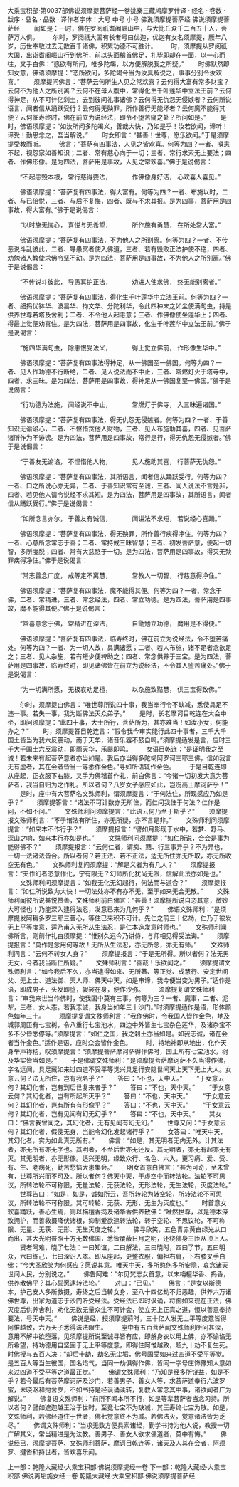 大乘宝积部·第0037部佛说须摩提菩萨经一卷姚秦三藏鸠摩罗什译
· 经名 · 卷数 · 跋序
· 品名 · 品数 · 译作者字体：大号 中号 小号
佛说须摩提菩萨经
佛说须摩提菩萨经
　　闻如是：一时，佛在罗阅祇耆阇崛山中，与大比丘众千二百五十人，菩萨万人俱。
　　尔时，罗阅祇大国有长者号曰优迦，优迦有女名须摩提，厥年八岁，历世奉敬过去无数百千诸佛，积累功德不可胜计。
　　时，须摩提从罗阅祇大国，出诣耆阇崛山行到佛所，前以头面稽首佛足，礼毕即却在一面，以一心而往，叉手白佛：“愿欲有所问，唯多陀竭，以方便解脱我之所疑。”
　　时佛默然即知女意，佛语须摩提：“恣所欲问，多陀竭今当为汝具解说之，事事分别令汝欢喜。”
　　须摩提问佛言：“菩萨云何所生人见之常欢喜？云何得大富有常多财宝？云何不为他人之所别离？云何不在母人腹中，常得化生千叶莲华中立法王前？云何得神足，从不可计亿刹土，去到彼问礼事诸佛？云何得无仇怨无侵嫉者？云何所说语言，闻者信从踊跃受行？云何得无殃罪，所作善行无能坏者？云何魔不能得其便？云何临寿终时，佛在前立为说经法，即令不堕苦痛之处？所问如是。”
　　是时，佛语须摩提：“如汝所问多陀竭义，善哉大快，乃如是乎！汝若欲闻，谛听！谛受！勤思念之，吾当解说。”
　　时女即言：“甚善！世尊，愿乐欲闻。”于是须摩提受教而听。
　　佛言：“菩萨有四事法，人见之皆欢喜。何等为四？一者、嗔恚不起，视怨家如善知识；二者、常有慈心向于一切；三者、常行求索无上要法；四者、作佛形像。是为四法，菩萨用是事故，人见之常欢喜。”佛于是说偈言：

　　“不起恚毁本根， 常行慈得要法，
　　　作佛像身好洁， 心欢喜人喜见。”

　　佛语须摩提：“菩萨复有四事法，得大富有。何等为四？一者、布施以时，二者、与已倍悦，三者、与后不复悔，四者、既与不求其报。是为四事，菩萨用是四事故，得大富有。”佛于是说偈言：

　　“以时施无悔心， 喜悦与无希望，
　　　所作施有勇慧， 在所处常大富。”

　　佛语须摩提：“菩萨复有四事法，不为他人之所别离。何等为四？一者、不传恶说斗乱彼此，二者、导愚冥者使入佛道，三者、若有毁败正法护使不绝，四者、劝勉诸人教使求佛令坚不动。是为四法，菩萨用是四事故，不为他人之所别离。”佛于是说偈言：

　　“不传说斗彼此， 导愚冥护正法，
　　　劝进人使求佛， 终无能别离者。”

　　佛语须摩提：“菩萨复有四事法，得化生千叶莲华中立法王前。何等为四？一者、细捣优钵华、波昙华、拘文华、分陀利华，令此四种末之如尘使满句虫，持是供养世尊若塔及舍利；二者、不令他人起恚意；三者、作佛像使坐莲华上；四者、得最上觉便劝喜住。是为四法，菩萨用是四事故，化生千叶莲华中立法王前。”佛于是说偈言：

　　“施四华满句虫， 除恚恨受法义，
　　　得上觉立佛前， 作形像生华中。”

　　佛语须摩提：“菩萨复有四事法得神足，从一佛国至一佛国。何等为四？一者、见人作功德不行断绝，二者、见人说法而不中止，三者、常燃灯火于塔寺中，四者、求三昧。是为四法，菩萨用是四事故，得神足从一佛国复至一佛国。”佛于是说偈言：

　　“行功德为法施， 闻经说不中止，
　　　常燃灯于佛寺， 入三昧遍诸国。”

　　佛语须摩提：“菩萨复有四事法，得无仇怨无侵嫉者。何等为四？一者、于善知识无谕谄心，二者、不悭惜贪他人财物，三者、见人布施助其喜，四者、见菩萨诸所作为不诽谤。是为四法，菩萨用是四事故，常行是行，得无仇怨无侵嫉者。”佛于是说偈言：

　　“于善友无谕谄， 不悭惜他人物，
　　　见人施助其喜， 行菩萨无仇怨。”

　　佛语须摩提：“菩萨复有四事法，其所语言，闻者信从踊跃受行。何等为四？一者、口之所说心亦无异，二者、于善知识常有至诚，三者、闻人说法不言是非，四者、若见他人请令说经不求其短。是为四法，菩萨用是四事故，其所语言，闻者信从踊跃受行。”佛于是说偈言：

　　“如所念言亦尔， 于善友有诚信，
　　　闻讲法不求短， 若说经心喜踊。”

　　佛语须摩提：“菩萨复有四事法，得无殃罪，所作善行疾得净住。何等为四？一者、心意所念常志于善；二者、常持戒三昧智慧；三者、初发菩萨意，便起一切智，多所度脱；四者、常有大慈愍于一切。是为四法，菩萨用是四事故，得灭无殃罪疾得净住。”佛于是说偈言：

　　“常志善念广度， 戒等定不离慧，
　　　常教人一切智， 行慈意得净住。”

　　佛语须摩提：“菩萨复有四事法，魔不能得其便。何等为四？一者、常念于佛，二者、常精进，三者、常念经法，四者、常立功德。是为四法，菩萨用是四事故，魔不能得其便。”佛于是说偈言：

　　“常喜意念于佛， 常精进在深法，
　　　自勖勉立功德， 魔用是不得便。”

　　佛语须摩提：“菩萨复有四事法，临寿终时，佛在前立为说经法，令不堕苦痛处。何等为四？一者、为一切人故，具满诸愿；二者、若人布施，诸不足者念欲足之；三者、见人杂施，若有短少便裨助之；四者、常念供养于三宝。是为四法，菩萨用是四事故，临寿终时，即见诸佛皆在前立为说经法，不令其人堕苦痛处。”佛于是说偈言：

　　“为一切满所愿， 无极哀劝足檀，
　　　以杂施致黠慧， 供三宝得致佛。”

　　尔时，须摩提白佛言：“唯世尊所说四十事，我当奉行令不缺减，悉使具足不违一事。若失一事，我为断佛法灭众弟子。”
　　是时，长老摩诃目乾连在大会中坐，即问须摩提：“此四十事，大士所行，菩萨所为，甚亦难当！如汝小女，何能办之？”
　　时，须摩提答目乾连言：“假令我今审实能行此四十事者，三千大千国土皆当为我六反震动，雨于天华，诸音乐器不鼓自鸣。”须摩提适发是言，应时三千大千国土六反震动，即雨天华，乐器即鸣。
　　女语目乾连：“是证明我之至诚！若未来有起菩萨意者亦当如是。我后亦当得多陀竭阿罗诃三耶三佛，信如我言无有虚者，其在会者皆当一等悉作金色。”寻如所语辄作金色。
　　于是目乾连即从座起，正衣服下右膝，叉手为佛稽首作礼，前白佛言：“今诸一切初发大意为菩萨者，我当自归为之作礼。所以者何？八岁女子感应如此，岂况高士摩诃萨乎！”
　　是时，座中有大菩萨名文殊师利，谓须摩提言：“于何法住，所现感应乃如是乎？”
　　须摩提答言：“诸法不可计数亦无所住，而仁问我住于何法？仁作是问，不如不问。”
　　文殊师利问须摩提言：“此语云何乃至于斯乎？”
　　须摩提报文殊师利言：“不于诸法有所住，亦无所疑，亦不言是非。”
　　文殊师利问须摩提言：“如来本不作行乎？”
　　须摩提报言：“譬如月影现于水中，若梦、野马、深山之响，如来本行亦如是也。”
　　文殊师利问须摩提：“如仁所说，合会是事为能得佛不？”
　　须摩提报言：“云何仁者，谓痴、黠、行三事异乎？不为异也，一切一法诸法皆合。所以者何？若正法、若不正法，适无所住亦无所取，亦无所收空无有色。”
　　文殊师利复问须摩提：“解是义者为有几人？”
　　须摩提报言：“夫作幻者恣意作化，宁有限无？幻师所化犹尚无限，信解此法亦如是也。”
　　文殊师利问须摩提言：“如我无化无幻起行，何法而与道合？”
　　须摩提报言：“如仁所说致为大快！一切法处亦不有亦不无，至于如来无合无散。”
　　文殊师利闻彼所说甚悦赞善，文殊师利前白佛言：“甚善！须摩提所说自恣其意，微妙大可怪也！乃能深入逮得法忍，发意已来为几何乎？”
　　佛语文殊师利：“是须摩提发阿耨多罗三耶三菩心，等住已来积不可计。先仁之前三十亿劫，仁乃于彼发无上平等度意，适乃甫入无所从生法忍，是仁本造发意时师也。”
　　文殊师利闻佛所言，则前作礼白须摩提：“惟别久远今乃讲侍，与师相见得受法诲。”
　　须摩提报言：“莫作是念用何等故！无所从生法忍，亦无所念，亦无有师。”
　　文殊师利问言：“云何不转女人身？”
　　须摩提报言：“于是无所得。所以者何？法无男无女，今者我当断仁所疑。”
　　文殊师利言：“善哉！乐欲闻之。”
　　须摩提谓文殊师利言：“如今我后不久，亦当逮得如来、无所著、等正觉、成慧行、安定世间父、无上士、道法御、天人师、佛天中天，如是审谛，我今便当变为男子。”适作是语，即成男子，头发即堕，袈裟在身，便作沙弥。
　　须摩提复谓文殊师利言：“审我来世当作佛时，使我国中莫有三事。何等为三？一者、魔事，二者、泥犁，三者、女人态。若我志诚，我身当如年三十沙门。”时须摩提适作是语，形体颜色如年三十。
　　须摩提复谓文殊师利言：“我作佛时，令我国人皆作金色，地及城郭周匝有七宝树，令八重行七宝池水，四边中外皆生七宝杂色莲华，及诸杂宝不多不少皆悉停等。”须摩提言：“如仁之国，我之刹土亦当如是。如我志诚，诸在会者当作金色。”适作是语，应时众会皆作金色。
　　时，持地神即从地出，化作天身举声称扬，叹须摩提言：“须摩提菩萨摩诃萨得作佛时，国土所有七宝池水，树及华实皆当如是。”
　　于是佛谓文殊师利：“是须摩提菩萨摩诃萨不久当得作佛，字名远闻，具足藏如来过四道不受平等觉兴具足行安隐世间天上天下无上大人。女意云何？法无所住，岂有我名乎？”
　　答曰：“不也，天中天。”
　　“于女意云何？其幻化者，岂有到后世复来者乎？”
　　答曰：“不也，天中天。”
　　“于女意云何？其幻化者，岂有所起所灭乎？”
　　答曰：“不也，天中天。”
　　“于女意云何？其幻化者，岂有所有有形像乎？”
　　答曰：“不也，天中天。”
　　“于女意云何？其幻化者，岂有见闻有幻无幻乎？”
　　答曰：“不也，天中天。”
　　其女曰：“佛言我曾闻之，其幻化者，无有见闻有幻无幻。”
　　世尊又问：“于女意云何？其幻化者，假使无身，岂能令幻化发起诸行乎？”
　　女答曰：“唯天中天，其幻化者，实为如此真无所有。”
　　佛言：“如是，其无明者无内无外。计其法者，亦无所有亦无字也。其明者，不至后世亦无还反。其无明者，亦无有起亦无有灭。其无明者，亦无形像。适兴无明，缘致众行、名色、六入，更习痛、爱、受、有、生、老病死，勤苦愁恼大患集会。”
　　明女首意白佛言：“甚为可奇，至未曾有，世尊所兴而不可及。所以者何？佛天中天，于虚空中而转法轮。法轮不可思议，所转法轮不可称限，无量法轮，无获法轮，无形法轮，无生法轮，灭度法轮。”
　　世尊告曰：“如是，如是，诚如所云，吾所转轮为转空轮，所转法轮不可思议，所转法轮不可称限。其可转轮，无获、无形、无生为灭度也。”
　　时首意女欢喜踊跃，善心生焉，则以栴檀香捣及诸华香供养散佛：“唯然世尊，以是德本深致拥护，而善救摄降伏诸根，抑制爱欲逮转法轮，转于空轮、不思议轮，不可称限、无量、无获、无形、无生灭度之轮。”
　　佛寻欣笑，五色青赤黄白绿光从口而出，甚大光明普照十方无数佛国，悉皆覆蔽日月之明，还绕佛身三匝从顶上入。
　　贤者阿难，晓了七法：一曰知谊，二曰解法，三曰晓时，四曰了节，五曰明众，六曰练己，七曰深识人本。即从座起，更整衣服，偏袒右肩，下右膝叉手白佛：“今大圣欣笑为何感应？愿说其意。唯天中天，多所愍伤多所安隐，哀念诸天世间人民，分别说之。”
　　佛告阿难：“尔见梵志女首意，以末栴檀华香、捣香，供养散佛乎？其心誓愿逮转法轮。”
　　对曰：“已见。”
　　佛言：“是女以斯德本，护己安人多所救摄，寿终之后当转女身，至八十四亿劫不归恶趣，供养六万诸佛世尊，出家为道志于沙门听受经法。受经法已即时讽诵，将御如来现在正法，佛灭度后供养舍利，劝化无数无量众生不可计会，使立无上正真之道，恒以善意奉持要法，号天中天。”
　　佛说是经，授须摩提莂时，三十亿人发无上平等度意皆得阿惟越致，六万天子悉得法法眼生。
　　座中有五百菩萨闻文殊师利所问甚深，意用不解中欲堕落，见须摩提所说至诚寻皆有应，即解身衣以用上佛，亦不谕谄无所希望，持功德用自坚固于无上平等度意，即得住阿惟越致，超九十劫不复生死。时佛授与五百人决：“却后十劫，劫名无尘垢，佛号固受如来过四道不受平等觉。是五百人等当生彼国，国名焰气，当同一劫俱得作佛，皆同一字号庄饰豫知人意如来过四道不受平等之道最正觉。”
　　佛谓文殊师利：“乃知是经多所饶益，如是不乎？若今最后有菩萨摩诃萨及沙门，若善男子、善女人等，求菩萨道奉行六波罗蜜，未晓沤和拘舍罗，不如书持是经讽诵读转，复教人常念其中事，诸欲闻者广为解说。”
　　佛复语文殊师利：“前所不闻本所不行，如是等辈菩萨者当念习持。所以者何？譬如遮迦越王治于世时，至竟七宝不为缺减，其王寿终七宝为散。如是，文殊师利，若佛经道住于世者，佛七觉意终不为减。若佛法灭，觉意诸法皆为乏尽。”
　　佛谓文殊师利：“当求无数方便具索诸经，勤学书持为他人说，教授一切广解其义，常当精进是为法教。善男子、善女人欲求佛道者，莫中有悔。”
　　佛说经已，须摩提菩萨、文殊师利菩萨，摩诃目乾连等，诸天及人其在会者，阿须罗、揵沓和持世者，皆欢喜乐闻。

上一部：乾隆大藏经·大乘宝积部·佛说须摩提经一卷
下一部：乾隆大藏经·大乘宝积部·佛说离垢施女经一卷
乾隆大藏经·大乘宝积部·佛说须摩提菩萨经